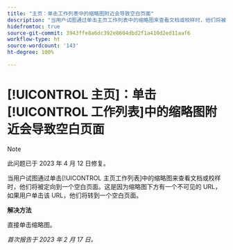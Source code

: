 ```yaml
---
title: "主页：单击工作列表中的缩略图附近会导致空白页面"
description: "当用户试图通过单击主页工作列表中的缩略图来查看文档或校样时，他们将被定向到一个空白页面。这是因为缩略图下方有一个不可见的 URL，如果用户单击该 URL，他们将转到一个空白页面。"
hidefromtoc: true
source-git-commit: 3943ffe8a6dc392e8604dbd2f1a410d2ed11aaf6
workflow-type: ht
source-wordcount: '143'
ht-degree: 100%

---
```



# [!UICONTROL 主页]：单击[!UICONTROL 工作列表]中的缩略图附近会导致空白页面

>[!NOTE]
>
>此问题已于 2023 年 4 月 12 日修复。

当用户试图通过单击[!UICONTROL 主页工作列表]中的缩略图来查看文档或校样时，他们将被定向到一个空白页面。这是因为缩略图下方有一个不可见的 URL，如果用户单击该 URL，他们将转到一个空白页面。

**解决方法**

直接单击缩略图。

_首次报告于 2023 年 2 月 17 日。_


